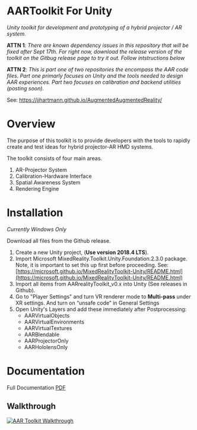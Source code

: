 # AARToolkit For Unity
_Unity toolkit for development and prototyping of a hybrid projector / AR system._

**ATTN 1**: _There are known dependency issues in this repository that will be fixed after Sept 17th. For right now, download the release version of the toolkit on the Gitbug release page to try it out. Follow intstructions below_ 

**ATTN 2**: _This is part one of two repositories the encompass the AAR code files. Part one primarly focuses on Unity and the tools needed to design AAR experiences. Part two focuses on calibration and backend utilities (posting soon)._

See: https://jjhartmann.github.io/AugmentedAugmentedReality/ 

# Overview

The purpose of this toolkit is to provide developers with the tools to rapidly create and test ideas for hybrid projector-AR HMD systems.

The toolkit consists of four main areas. 

1. AR-Projector System
2. Calibration-Hardware Interface
3. Spatial Awareness System
4. Rendering Engine


# Installation
_Currently Windows Only_

Download all files from the Github release.

1. Create a new Unity project, (**Use version 2018.4 LTS**).
2. Import Microsoft MixedReality.Toolkit.Unity.Foundation.2.3.0 package. Note, it is important to set this up first before proceeding. See: [https://microsoft.github.io/MixedRealityToolkit-Unity/README.html](https://microsoft.github.io/MixedRealityToolkit-Unity/README.html)
3. Import all items from AARrealityToolkit_v0.x into Unity (See releases in Github).
4. Go to "Player Settings" and turn VR renderer mode to **Multi-pass** under XR settings. And turn on “unsafe code” in General Settings
5. Open Unity's Layers and add these immediately after Postprocessing:
    *   AARVirtualObjects
    *   AARVirtualEnvironments
    *   AARVirtualTextures
    *   AARBlendable
    *   AARProjectorOnly
    *   AARHololensOnly


# Documentation
Full Documentation [PDF](./Documentation/AARToolkit_v0.1_Documentation.pdf)

## Walkthrough

[![AAR Toolkit Walkthrough](https://img.youtube.com/vi/5L_M0OMuKF8/0.jpg)](https://www.youtube.com/watch?v=5L_M0OMuKF8)

